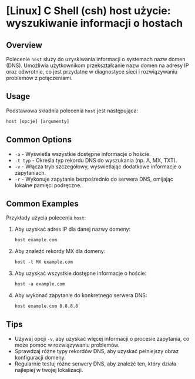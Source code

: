 # [Linux] C Shell (csh) host użycie: wyszukiwanie informacji o hostach

## Overview
Polecenie `host` służy do uzyskiwania informacji o systemach nazw domen (DNS). Umożliwia użytkownikom przekształcanie nazw domen na adresy IP oraz odwrotnie, co jest przydatne w diagnostyce sieci i rozwiązywaniu problemów z połączeniami.

## Usage
Podstawowa składnia polecenia `host` jest następująca:

```csh
host [opcje] [argumenty]
```

## Common Options
- `-a` - Wyświetla wszystkie dostępne informacje o hoście.
- `-t typ` - Określa typ rekordu DNS do wyszukania (np. A, MX, TXT).
- `-v` - Włącza tryb szczegółowy, wyświetlając dodatkowe informacje o zapytaniach.
- `-r` - Wykonuje zapytanie bezpośrednio do serwera DNS, omijając lokalne pamięci podręczne.

## Common Examples
Przykłady użycia polecenia `host`:

1. Aby uzyskać adres IP dla danej nazwy domeny:
   ```csh
   host example.com
   ```

2. Aby znaleźć rekordy MX dla domeny:
   ```csh
   host -t MX example.com
   ```

3. Aby uzyskać wszystkie dostępne informacje o hoście:
   ```csh
   host -a example.com
   ```

4. Aby wykonać zapytanie do konkretnego serwera DNS:
   ```csh
   host example.com 8.8.8.8
   ```

## Tips
- Używaj opcji `-v`, aby uzyskać więcej informacji o procesie zapytania, co może pomóc w rozwiązywaniu problemów.
- Sprawdzaj różne typy rekordów DNS, aby uzyskać pełniejszy obraz konfiguracji domeny.
- Regularnie testuj różne serwery DNS, aby znaleźć ten, który działa najlepiej w twojej lokalizacji.